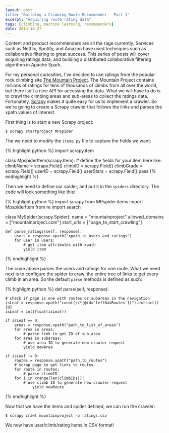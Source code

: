 ```yaml
---
layout: post
title: "Building a Climbing Route Recommender - Part 1"
excerpt: "Acquiring route rating data"
tags: [climbing, machine learning, recommenders]
date: 2014-10-27
---
```


Content and product recommenders are all the rage currently. Services such as Netflix, Spotify, and Amazon have used techniques such as collaborative filtering to great success.  This series of posts will cover acquiring ratings data, and building a distributed collaborative filtering algorithm in Apache Spark.

For my personal curiosities, I've decided to use ratings from the popular rock climbing site [The Mountain Project](http://www.mountainproject.com). The Mountain Project contains millions of ratings for tens of thousands of climbs from all over the world, but there isn't a nice API for accessing the data.  What we will have to do is to crawl the climbing areas and sub-areas to collect the ratings data. Fortunately, [Scrapy](http://scrapy.org/) makes it quite easy for us to implement a crawler.  So we're going to create a Scrapy crawler that follows the links and parses the xpath values of interest.

First thing is to start a new Scrapy project:  
```
$ scrapy startproject MPspider
```

The we need to modify the ```items.py``` file to capture the fields we want:


{% highlight python %}
 import scrapy.item

 class MpspiderItem(scrapy.Item):
    # define the fields for your item here like:
    climbName = scrapy.Field()
    climbID = scrapy.Field()
    climbGrade = scrapy.Field()
    userID = scrapy.Field()
    userStars = scrapy.Field()
    pass
{% endhighlight %}


Then we need to define our spider, and put it in the `spiders` directory.  The code will look something like this:

{% highlight python %}
import scrapy
from MPspider.items import MpspiderItem
from re import search

class MySpider(scrapy.Spider):
	name = "mountainproject"
	allowed_domains = ["mountainproject.com"]
	start_urls = ["page_to_start_crawling"]

	def parse_ratings(self, response):
		users = response.xpath("xpath_to_users_and_ratings")
		for user in users:
			# get item attributes with xpath
			yield item
{% endhighlight %}

The code above parses the users and ratings for one route. What we need next is to configure the spider to crawl the entire tree of links to get every climb in an area. So the default `parse` methods is defined as such:

{% highlight python %}
def parse(self, response):

	# check if page is one with routes or subareas in the navigation
	isLeaf = response.xpath("count(//*[@id='leftNavRoutes'])").extract()[0]
	isLeaf = int(float(isLeaf))

	if isLeaf == 0:
		areas = response.xpath("path_to_list_of_areas")
		for area in areas:
			# parse link to get ID of sub-area
		for area in subareas:
			# use area ID to generate new crawler request
			yield newArea

	if isLeaf != 0:
		routes = response.xpath("path_to_routes")
		# scrap page to get links to routes
		for route in routes:
			# parse climbID
		for i in xrange(len(climbIDs)):
			# use climb ID to generate new crawler request
				yield newRoute
{% endhighlight %}

Now that we have the items and spider defined, we can run the crawler:  
```
$ scrapy crawl mountainproject -o ratings.csv
```

We now have user/climb/rating items in CSV format!
